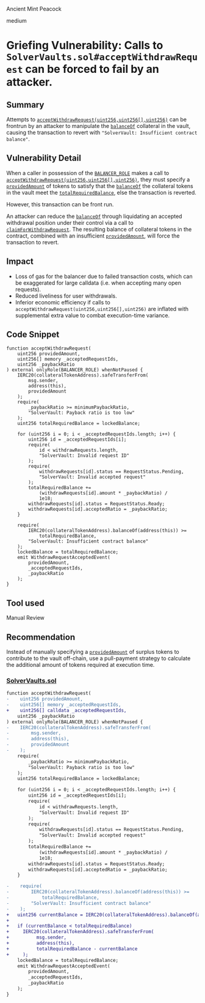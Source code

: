 Ancient Mint Peacock

medium

# Griefing Vulnerability: Calls to `SolverVaults.sol#acceptWithdrawRequest` can be forced to fail by an attacker.

## Summary

Attempts to [`acceptWithdrawRequest(uint256,uint256[],uint256)`](https://github.com/sherlock-audit/2023-12-symm-io/blob/60ee22a4c598220821385cfb5eee43f40aafd5f1/solver-vaults/contracts/SolverVaults.sol#L236C17-L236C17) can be frontrun by an attacker to manipulate the [`balanceOf`](https://github.com/sherlock-audit/2023-12-symm-io/blob/60ee22a4c598220821385cfb5eee43f40aafd5f1/solver-vaults/contracts/SolverVaults.sol#L270) collateral in the vault, causing the transaction to revert with `"SolverVault: Insufficient contract balance"`.

## Vulnerability Detail

When a caller in possession of the [`BALANCER_ROLE`](https://github.com/sherlock-audit/2023-12-symm-io/blob/60ee22a4c598220821385cfb5eee43f40aafd5f1/solver-vaults/contracts/SolverVaults.sol#L24)  makes a call to [`acceptWithdrawRequest(uint256,uint256[],uint256)`](https://github.com/sherlock-audit/2023-12-symm-io/blob/60ee22a4c598220821385cfb5eee43f40aafd5f1/solver-vaults/contracts/SolverVaults.sol#L236C17-L236C17), they must specify a [`providedAmount`](https://github.com/sherlock-audit/2023-12-symm-io/blob/60ee22a4c598220821385cfb5eee43f40aafd5f1/solver-vaults/contracts/SolverVaults.sol#L237) of tokens to satisfy that the [`balanceOf`](https://github.com/sherlock-audit/2023-12-symm-io/blob/60ee22a4c598220821385cfb5eee43f40aafd5f1/solver-vaults/contracts/SolverVaults.sol#L270) the collateral tokens in the vault meet the [`totalRequiredBalance`](https://github.com/sherlock-audit/2023-12-symm-io/blob/60ee22a4c598220821385cfb5eee43f40aafd5f1/solver-vaults/contracts/SolverVaults.sol#L250), else the transaction is reverted.

However, this transaction can be front run.

An attacker can reduce the [`balanceOf`](https://github.com/sherlock-audit/2023-12-symm-io/blob/60ee22a4c598220821385cfb5eee43f40aafd5f1/solver-vaults/contracts/SolverVaults.sol#L270) through liquidating an accepted withdrawal position under their control via a call to [`claimForWithdrawRequest`](https://github.com/sherlock-audit/2023-12-symm-io/blob/60ee22a4c598220821385cfb5eee43f40aafd5f1/solver-vaults/contracts/SolverVaults.sol#L282C14-L282C37). The resulting balance of collateral tokens in the contract, combined with an insufficient [`providedAmount`](https://github.com/sherlock-audit/2023-12-symm-io/blob/60ee22a4c598220821385cfb5eee43f40aafd5f1/solver-vaults/contracts/SolverVaults.sol#L237), will force the transaction to revert.

## Impact

- Loss of gas for the balancer due to failed transaction costs, which can be exaggerated for large calldata (i.e. when accepting many open requests).
- Reduced liveliness for user withdrawals.
- Inferior economic efficiency if calls to `acceptWithdrawRequest(uint256,uint256[],uint256)` are inflated with supplemental extra value to combat execution-time variance.

## Code Snippet

```solidity
function acceptWithdrawRequest(
    uint256 providedAmount,
    uint256[] memory _acceptedRequestIds,
    uint256 _paybackRatio
) external onlyRole(BALANCER_ROLE) whenNotPaused {
    IERC20(collateralTokenAddress).safeTransferFrom(
        msg.sender,
        address(this),
        providedAmount
    );
    require(
        _paybackRatio >= minimumPaybackRatio,
        "SolverVault: Payback ratio is too low"
    );
    uint256 totalRequiredBalance = lockedBalance;

    for (uint256 i = 0; i < _acceptedRequestIds.length; i++) {
        uint256 id = _acceptedRequestIds[i];
        require(
            id < withdrawRequests.length,
            "SolverVault: Invalid request ID"
        );
        require(
            withdrawRequests[id].status == RequestStatus.Pending,
            "SolverVault: Invalid accepted request"
        );
        totalRequiredBalance +=
            (withdrawRequests[id].amount * _paybackRatio) /
            1e18;
        withdrawRequests[id].status = RequestStatus.Ready;
        withdrawRequests[id].acceptedRatio = _paybackRatio;
    }

    require(
        IERC20(collateralTokenAddress).balanceOf(address(this)) >=
            totalRequiredBalance,
        "SolverVault: Insufficient contract balance"
    );
    lockedBalance = totalRequiredBalance;
    emit WithdrawRequestAcceptedEvent(
        providedAmount,
        _acceptedRequestIds,
        _paybackRatio
    );
}
```

## Tool used

Manual Review

## Recommendation

Instead of manually specifying a [`providedAmount`](https://github.com/sherlock-audit/2023-12-symm-io/blob/60ee22a4c598220821385cfb5eee43f40aafd5f1/solver-vaults/contracts/SolverVaults.sol#L237) of surplus tokens to contribute to the vault off-chain, use a pull-payment strategy to calculate the additional amount of tokens required at execution time.

### [SolverVaults.sol](https://github.com/sherlock-audit/2023-12-symm-io/blob/main/solver-vaults/contracts/SolverVaults.sol)

```diff
function acceptWithdrawRequest(
-    uint256 providedAmount,
-    uint256[] memory _acceptedRequestIds,
+    uint256[] calldata _acceptedRequestIds,
    uint256 _paybackRatio
) external onlyRole(BALANCER_ROLE) whenNotPaused {
-    IERC20(collateralTokenAddress).safeTransferFrom(
-        msg.sender,
-        address(this),
-        providedAmount
-    );
    require(
        _paybackRatio >= minimumPaybackRatio,
        "SolverVault: Payback ratio is too low"
    );
    uint256 totalRequiredBalance = lockedBalance;

    for (uint256 i = 0; i < _acceptedRequestIds.length; i++) {
        uint256 id = _acceptedRequestIds[i];
        require(
            id < withdrawRequests.length,
            "SolverVault: Invalid request ID"
        );
        require(
            withdrawRequests[id].status == RequestStatus.Pending,
            "SolverVault: Invalid accepted request"
        );
        totalRequiredBalance +=
            (withdrawRequests[id].amount * _paybackRatio) /
            1e18;
        withdrawRequests[id].status = RequestStatus.Ready;
        withdrawRequests[id].acceptedRatio = _paybackRatio;
    }

-    require(
-        IERC20(collateralTokenAddress).balanceOf(address(this)) >=
-            totalRequiredBalance,
-        "SolverVault: Insufficient contract balance"
-    );
+   uint256 currentBalance = IERC20(collateralTokenAddress).balanceOf(address(this));
+
+   if (currentBalance < totalRequiredBalance)
+     IERC20(collateralTokenAddress).safeTransferFrom(
+          msg.sender,
+          address(this),
+          totalRequiredBalance - currentBalance
+     );
    lockedBalance = totalRequiredBalance;
    emit WithdrawRequestAcceptedEvent(
        providedAmount,
        _acceptedRequestIds,
        _paybackRatio
    );
}
```